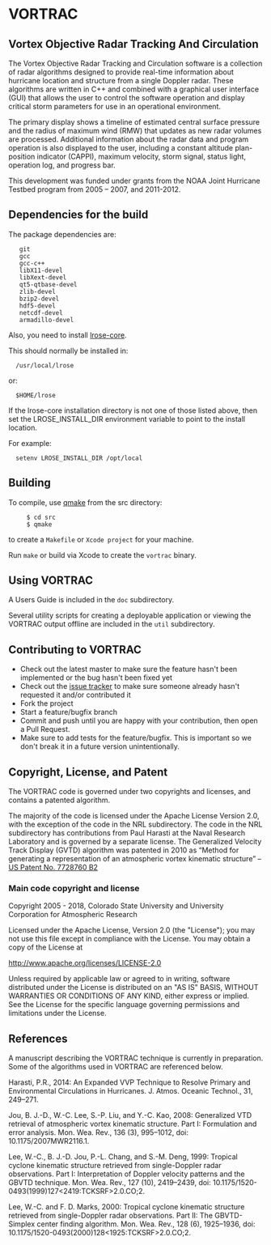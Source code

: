 # VORTRAC

## Vortex Objective Radar Tracking And Circulation

The Vortex Objective Radar Tracking and Circulation software is a collection of radar algorithms designed to provide real-time information about hurricane location and structure from a single Doppler radar.
These algorithms are written in C++ and combined with a graphical user interface (GUI) that allows the user to control the software operation and display critical storm parameters for use in an operational environment.

The primary display shows a timeline of estimated central surface pressure and the radius of maximum wind (RMW) that updates as new radar volumes are processed. Additional information about the radar data and program operation is also displayed to the user, including a constant altitude plan-position indicator (CAPPI), maximum velocity, storm signal, status light, operation log, and progress bar.

This development was funded under grants from the NOAA Joint Hurricane Testbed program from 2005 – 2007, and 2011-2012.

## Dependencies for the build

The package dependencies are:

```
   git
   gcc
   gcc-c++
   libX11-devel
   libXext-devel
   qt5-qtbase-devel
   zlib-devel
   bzip2-devel
   hdf5-devel
   netcdf-devel 
   armadillo-devel
```

Also, you need to install [lrose-core](https://github.com/NCAR/lrose-core).

This should normally be installed in:

```
  /usr/local/lrose
```

or:

```
  $HOME/lrose
```

If the lrose-core installation directory is not one of those listed above, then
set the LROSE_INSTALL_DIR environment variable to point to the install location.

For example:

```
  setenv LROSE_INSTALL_DIR /opt/local
```

## Building

To compile, use [qmake](http://qt.nokia.com/) from the src directory:

```   
     $ cd src
     $ qmake
```

to create a ```Makefile``` or ```Xcode project``` for your machine.

Run ```make``` or build via Xcode to create the ```vortrac``` binary.

## Using VORTRAC

A Users Guide is included in the `doc` subdirectory.

Several utility scripts for creating a deployable application or viewing the VORTRAC output offline are included in the `util` subdirectory.

## Contributing to VORTRAC

* Check out the latest master to make sure the feature hasn't been implemented or the bug hasn't been fixed yet
* Check out the [issue tracker](http://github.com/mmbell/vortrac/issues) to make sure someone already hasn't requested it and/or contributed it
* Fork the project
* Start a feature/bugfix branch
* Commit and push until you are happy with your contribution, then open a Pull Request.
* Make sure to add tests for the feature/bugfix. This is important so we don't break it in a future version unintentionally.

## Copyright, License, and Patent

The VORTRAC code is governed under two copyrights and licenses, and contains a patented algorithm.

The majority of the code is licensed under the Apache License Version 2.0, with the exception of the code in the NRL subdirectory.
The code in the NRL subdirectory has contributions from Paul Harasti at the Naval Research Laboratory and is governed by a separate license.
The Generalized Velocity Track Display (GVTD) algorithm was patented in 2010 as “Method for generating a representation of an atmospheric vortex kinematic structure” – [US Patent No. 7728760 B2](http://patft.uspto.gov/netacgi/nph-Parser?Sect1=PTO1&Sect2=HITOFF&d=PALL&p=1&u=%2Fnetahtml%2FPTO%2Fsrchnum.htm&r=1&f=G&l=50&s1=7,728,760.PN.&OS=PN/7,728,760&RS=PN/7,728,760)

### Main code copyright and license

Copyright 2005 - 2018, Colorado State University and University Corporation for Atmospheric Research

Licensed under the Apache License, Version 2.0 (the "License");
you may not use this file except in compliance with the License.
You may obtain a copy of the License at

http://www.apache.org/licenses/LICENSE-2.0

Unless required by applicable law or agreed to in writing, software
distributed under the License is distributed on an "AS IS" BASIS,
WITHOUT WARRANTIES OR CONDITIONS OF ANY KIND, either express or implied.
See the License for the specific language governing permissions and
limitations under the License.

## References

A manuscript describing the VORTRAC technique is currently in preparation.
Some of the algorithms used in VORTRAC are referenced below.

Harasti, P.R., 2014: An Expanded VVP Technique to Resolve Primary and Environmental Circulations in Hurricanes. J. Atmos. Oceanic Technol., 31, 249–271.

Jou, B. J.-D., W.-C. Lee, S.-P. Liu, and Y.-C. Kao, 2008: Generalized VTD retrieval of atmospheric vortex kinematic structure. Part I: Formulation and error analysis. Mon. Wea. Rev., 136 (3), 995–1012, doi: 10.1175/2007MWR2116.1.

Lee, W.-C., B. J.-D. Jou, P.-L. Chang, and S.-M. Deng, 1999: Tropical cyclone kinematic structure retrieved from single-Doppler radar observations. Part I: Interpretation of Doppler velocity patterns and the GBVTD technique. Mon. Wea. Rev., 127 (10), 2419–2439, doi: 10.1175/1520- 0493(1999)127<2419:TCKSRF>2.0.CO;2.

Lee, W.-C. and F. D. Marks, 2000: Tropical cyclone kinematic structure retrieved from single-Doppler radar observations. Part II: The GBVTD-Simplex center finding algorithm. Mon. Wea. Rev., 128 (6), 1925–1936, doi: 10.1175/1520-0493(2000)128<1925:TCKSRF>2.0.CO;2.
